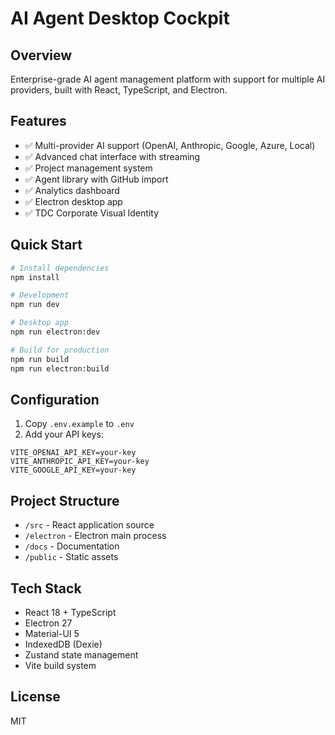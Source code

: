# AI Agent Desktop Cockpit

## Overview
Enterprise-grade AI agent management platform with support for multiple AI providers, built with React, TypeScript, and Electron.

## Features
- ✅ Multi-provider AI support (OpenAI, Anthropic, Google, Azure, Local)
- ✅ Advanced chat interface with streaming
- ✅ Project management system
- ✅ Agent library with GitHub import
- ✅ Analytics dashboard
- ✅ Electron desktop app
- ✅ TDC Corporate Visual Identity

## Quick Start

```bash
# Install dependencies
npm install

# Development
npm run dev

# Desktop app
npm run electron:dev

# Build for production
npm run build
npm run electron:build
```

## Configuration

1. Copy `.env.example` to `.env`
2. Add your API keys:
```
VITE_OPENAI_API_KEY=your-key
VITE_ANTHROPIC_API_KEY=your-key  
VITE_GOOGLE_API_KEY=your-key
```

## Project Structure
- `/src` - React application source
- `/electron` - Electron main process
- `/docs` - Documentation
- `/public` - Static assets

## Tech Stack
- React 18 + TypeScript
- Electron 27
- Material-UI 5
- IndexedDB (Dexie)
- Zustand state management
- Vite build system

## License
MIT